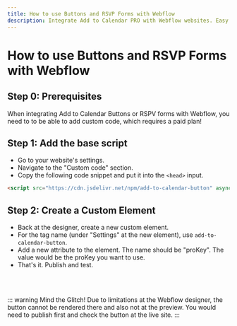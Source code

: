 ```yaml
---
title: How to use Buttons and RSVP Forms with Webflow
description: Integrate Add to Calendar PRO with Webflow websites. Easy setup for calendar buttons and RSVP forms in Webflow projects.
---
```


# How to use Buttons and RSVP Forms with Webflow

## Step 0: Prerequisites

When integrating Add to Calendar Buttons or RSPV forms with Webflow, you need to to be able to add custom code, which requires a paid plan!

## Step 1: Add the base script

* Go to your website's settings.
* Navigate to the "Custom code" section.
* Copy the following code snippet and put it into the `<head>` input.

```html
<script src="https://cdn.jsdelivr.net/npm/add-to-calendar-button" async defer></script>
```

## Step 2: Create a Custom Element

* Back at the designer, create a new custom element.
* For the tag name (under "Settings" at the new element), use `add-to-calendar-button`.
* Add a new attribute to the element. The name should be "proKey". The value would be the proKey you want to use.
* That's it. Publish and test.

<br /><br />

::: warning Mind the Glitch!
Due to limitations at the Webflow designer, the button cannot be rendered there and also not at the preview. You would need to publish first and check the button at the live site.
:::

